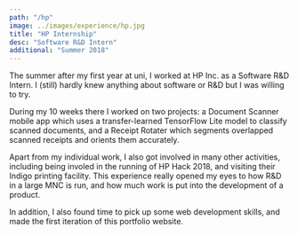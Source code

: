```yaml
---
path: "/hp"
image: ../images/experience/hp.jpg
title: "HP Internship"
desc: "Software R&D Intern"
additional: "Summer 2018"
---
```


The summer after my first year at uni, I worked at HP Inc. as a Software R&D Intern. I (still) hardly knew anything about software or R&D but I was willing to try.

During my 10 weeks there I worked on two projects: a Document Scanner mobile app which uses a transfer-learned TensorFlow Lite model to classify scanned documents, and a Receipt Rotater which segments overlapped scanned receipts and orients them accurately.

Apart from my individual work, I also got involved in many other activities, including being involed in the running of HP Hack 2018, and visiting their Indigo printing facility. This experience really opened my eyes to how R&D in a large MNC is run, and how much work is put into the development of a product.

In addition, I also found time to pick up some web development skills, and made the first iteration of this portfolio website.


